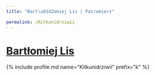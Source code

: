 ```yaml
---
title: "Bart\u0142omiej Lis | Patromierz"

permalink: /Kitkunidrziwii
---
```


# [Bartłomiej Lis](https://patronite.pl/Kitkunidrziwii)

{% include profile.md name="Kitkunidrziwii" prefix="k" %}
